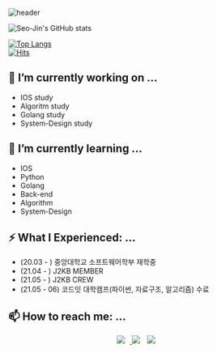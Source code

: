 ![header](https://capsule-render.vercel.app/api?type=slice&color=timeAuto&height=300&section=header&text=SeoJin%20Hwang's%20%20Github&fontSize=60&fontAlign=40&fontAlignY=11&rotate=20)


![Seo-Jin's GitHub stats](https://github-readme-stats.vercel.app/api?username=Seo-Jin&theme=radical&show_icons=true)



[![Top Langs](https://github-readme-stats.vercel.app/api/top-langs/?username=Seo-Jin&layout=compact)](https://github.com/anuraghazra/github-readme-stats)     
[![Hits](https://hits.seeyoufarm.com/api/count/incr/badge.svg?url=https%3A%2F%2Fgithub.com%2Fswiftie1230&count_bg=%2310FFF8&title_bg=%2340C9F1&icon=&icon_color=%23E7E7E7&title=hits&edge_flat=false)](https://hits.seeyoufarm.com)
<!--
**swiftie1230/swiftie1230** is a ✨ _special_ ✨ repository because its `README.md` (this file) appears on your GitHub profile.

Here are some ideas to get you started:
-->

## 🔭 I’m currently working on ...
* IOS study
* Algoritm study
* Golang study
* System-Design study

## 🌱 I’m currently learning ...
* IOS
* Python
* Golang
* Back-end
* Algorithm
* System-Design

## ⚡ What I Experienced: ...
* (20.03 - ) 중앙대학교 소프트웨어학부 재학중
* (21.04 - ) J2KB MEMBER
* (21.05 - ) J2KB CREW
* (21.05 - 06) 코드잇 대학캠프(파이썬, 자료구조, 알고리즘) 수료

## 📫 How to reach me: ...
<div align=center><a href="https://swiftie1230.github.io"> <img src="http://img.shields.io/badge/-Tech%20Blog-655ced?style=flat&logo=github&link=https://swiftie1230.github.io" style="height : auto; margin-left : 10px; margin-right : 10px;"/> </a><a href="https://www.instagram.com/after._.glow__/"><img src="https://img.shields.io/badge/Instagram-ff69b4?style=flat-square&logo=Instagram&logoColor=white"/></a> <a href="mailto:swiftie1230@gmail.com"> <img src="https://img.shields.io/badge/Gmail-d14836?style=flat-square&logo=Gmail&logoColor=white&link=mailto:swiftie1230@gmail.com" style="height : auto; margin-left : 10px; margin-right : 10px;"/> </a> </div>
